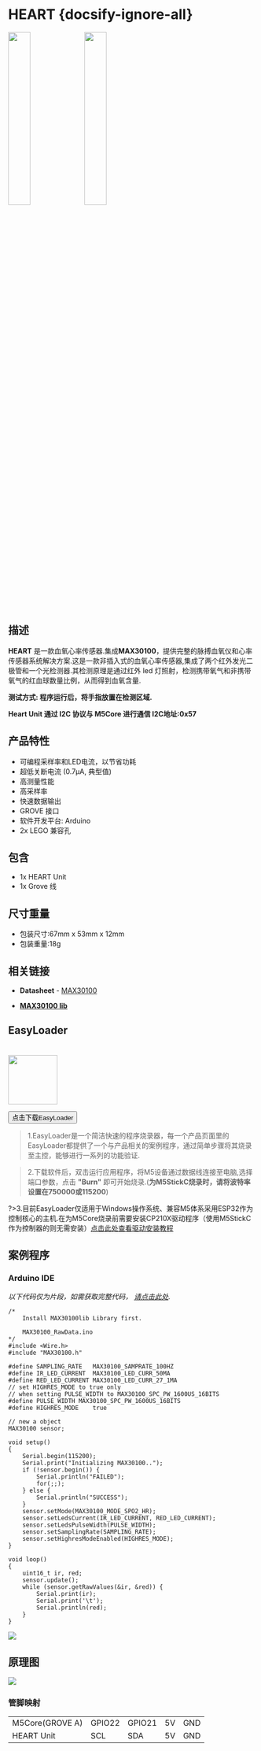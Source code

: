 # HEART {docsify-ignore-all}

<img src="assets/img/product_pics/unit/unit_heart_01.png" width="30%" height="30%"> <img src="assets/img/product_pics/unit/unit_heart_02.png" width="30%" height="30%">


## 描述

**HEART** 是一款血氧心率传感器.集成**MAX30100**，提供完整的脉搏血氧仪和心率传感器系统解决方案.这是一款非插入式的血氧心率传感器,集成了两个红外发光二极管和一个光检测器.其检测原理是通过红外 led 灯照射，检测携带氧气和非携带氧气的红血球数量比例，从而得到血氧含量.

**测试方式: 程序运行后，将手指放置在检测区域.**

**Heart Unit 通过 I2C 协议与 M5Core 进行通信 I2C地址:0x57**

## 产品特性

- 可编程采样率和LED电流，以节省功耗
- 超低关断电流 (0.7µA, 典型值)
- 高测量性能
- 高采样率
- 快速数据输出
- GROVE 接口
- 软件开发平台: Arduino
- 2x LEGO 兼容孔

## 包含

- 1x HEART Unit
- 1x Grove 线

## 尺寸重量

- 包装尺寸:67mm x 53mm x 12mm
- 包装重量:18g

## 相关链接

- **Datasheet** - [MAX30100](https://m5stack.oss-cn-shenzhen.aliyuncs.com/resource/docs/datasheet/unit/MAX30110_en.pdf)

- **[MAX30100 lib](https://github.com/oxullo/Arduino-MAX30100)**

## EasyLoader

<img src="https://m5stack.oss-cn-shenzhen.aliyuncs.com/image/EasyLoader_logo.png" width="100px" style="margin-top:20px">

<a href="https://m5stack.oss-cn-shenzhen.aliyuncs.com/EasyLoader/Unit/EasyLoader_HEART.exe"><button type="button" class="btn btn-primary">点击下载EasyLoader</button></a>

>1.EasyLoader是一个简洁快速的程序烧录器，每一个产品页面里的EasyLoader都提供了一个与产品相关的案例程序，通过简单步骤将其烧录至主控，能够进行一系列的功能验证.

>2.下载软件后，双击运行应用程序，将M5设备通过数据线连接至电脑,选择端口参数，点击 **"Burn"** 即可开始烧录.(**为M5StickC烧录时，请将波特率设置在750000或115200**)

?>3.目前EasyLoader仅适用于Windows操作系统、兼容M5体系采用ESP32作为控制核心的主机.在为M5Core烧录前需要安装CP210X驱动程序（使用M5StickC作为控制器的则无需安装）[点击此处查看驱动安装教程](zh_CN/related_documents/M5Burner#安装串口驱动)

## 案例程序

### Arduino IDE

*以下代码仅为片段，如需获取完整代码， [请点击此处](https://github.com/m5stack/M5-ProductExampleCodes/tree/master/Unit/HEART/Arduino).*

```arduino
/*
    Install MAX30100lib Library first.

    MAX30100_RawData.ino
*/
#include <Wire.h>
#include "MAX30100.h"

#define SAMPLING_RATE   MAX30100_SAMPRATE_100HZ
#define IR_LED_CURRENT  MAX30100_LED_CURR_50MA
#define RED_LED_CURRENT MAX30100_LED_CURR_27_1MA
// set HIGHRES_MODE to true only
// when setting PULSE_WIDTH to MAX30100_SPC_PW_1600US_16BITS
#define PULSE_WIDTH MAX30100_SPC_PW_1600US_16BITS
#define HIGHRES_MODE    true

// new a object
MAX30100 sensor;

void setup()
{
    Serial.begin(115200);
    Serial.print("Initializing MAX30100..");
    if (!sensor.begin()) {
        Serial.println("FAILED");
        for(;;);
    } else {
        Serial.println("SUCCESS");
    }
    sensor.setMode(MAX30100_MODE_SPO2_HR);
    sensor.setLedsCurrent(IR_LED_CURRENT, RED_LED_CURRENT);
    sensor.setLedsPulseWidth(PULSE_WIDTH);
    sensor.setSamplingRate(SAMPLING_RATE);
    sensor.setHighresModeEnabled(HIGHRES_MODE);
}

void loop()
{
    uint16_t ir, red;
    sensor.update();
    while (sensor.getRawValues(&ir, &red)) {
        Serial.print(ir);
        Serial.print('\t');
        Serial.println(red);
    }
}
```

<img src="assets/img/product_pics/unit/unit_example/HEART/example_unit_heart_01.png">

## 原理图

<img src="assets/img/product_pics/unit/heart_sch.JPG">

### 管脚映射

<table>
<tr><td>M5Core(GROVE A)</td><td>GPIO22</td><td>GPIO21</td><td>5V</td><td>GND</td></tr>
 <tr><td>HEART Unit</td><td>SCL</td><td>SDA</td><td>5V</td><td>GND</td></tr>
</table>


<script>

   var purchase_link = 'https://m5stack.com/collections/m5-unit/products/mini-heart-unit';


   anchor_search(purchase_link);
   scrollFunc();

</script>